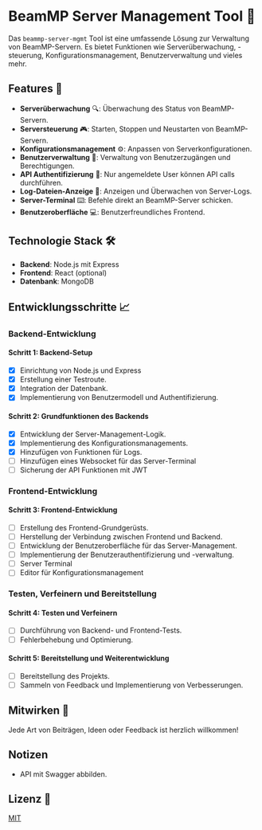 # BeamMP Server Management Tool 🚀

Das `beammp-server-mgmt` Tool ist eine umfassende Lösung zur Verwaltung von BeamMP-Servern. Es bietet Funktionen wie Serverüberwachung, -steuerung, Konfigurationsmanagement, Benutzerverwaltung und vieles mehr.

## Features 🌟

- **Serverüberwachung** 🔍: Überwachung des Status von BeamMP-Servern.
- **Serversteuerung** 🎮: Starten, Stoppen und Neustarten von BeamMP-Servern.
- **Konfigurationsmanagement** ⚙️: Anpassen von Serverkonfigurationen.
- **Benutzerverwaltung** 👥: Verwaltung von Benutzerzugängen und Berechtigungen.
- **API Authentifizierung** 🔐: Nur angemeldete User können API calls durchführen.
- **Log-Dateien-Anzeige** 📜: Anzeigen und Überwachen von Server-Logs.
- **Server-Terminal** ⌨️: Befehle direkt an BeamMP-Server schicken.
- **Benutzeroberfläche** 💻: Benutzerfreundliches Frontend.

## Technologie Stack 🛠️

- **Backend**: Node.js mit Express
- **Frontend**: React (optional)
- **Datenbank**: MongoDB

## Entwicklungsschritte 📈

### Backend-Entwicklung

#### Schritt 1: Backend-Setup

- [x] Einrichtung von Node.js und Express
- [x] Erstellung einer Testroute.
- [x] Integration der Datenbank.
- [x] Implementierung von Benutzermodell und Authentifizierung.

#### Schritt 2: Grundfunktionen des Backends

- [x] Entwicklung der Server-Management-Logik.
- [x] Implementierung des Konfigurationsmanagements.
- [x] Hinzufügen von Funktionen für Logs.
- [ ] Hinzufügen eines Websocket für das Server-Terminal
- [ ] Sicherung der API Funktionen mit JWT

### Frontend-Entwicklung

#### Schritt 3: Frontend-Entwicklung

- [ ] Erstellung des Frontend-Grundgerüsts.
- [ ] Herstellung der Verbindung zwischen Frontend und Backend.
- [ ] Entwicklung der Benutzeroberfläche für das Server-Management.
- [ ] Implementierung der Benutzerauthentifizierung und -verwaltung.
- [ ] Server Terminal
- [ ] Editor für Konfigurationsmanagement

### Testen, Verfeinern und Bereitstellung

#### Schritt 4: Testen und Verfeinern

- [ ] Durchführung von Backend- und Frontend-Tests.
- [ ] Fehlerbehebung und Optimierung.

#### Schritt 5: Bereitstellung und Weiterentwicklung

- [ ] Bereitstellung des Projekts.
- [ ] Sammeln von Feedback und Implementierung von Verbesserungen.

## Mitwirken 🤝

Jede Art von Beiträgen, Ideen oder Feedback ist herzlich willkommen!

## Notizen
- API mit Swagger abbilden.

## Lizenz 📄

[MIT](LICENSE)
